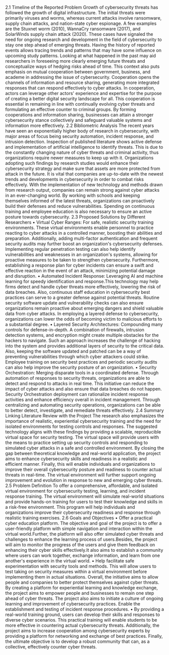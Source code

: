 2.1 Timeline of the Reported Problem
Growth of cybersecurity threats has followed the growth of digital infrastructure. The initial threats were primarily viruses and worms, whereas current attacks involve ransomware, supply chain attacks, and nation-state cyber espionage. A few examples are the Stuxnet worm (2010), WannaCry ransomware (2017), and SolarWinds supply chain attack (2020). These cases have signaled the need for ongoing research and development in the field of cybersecurity to stay one step ahead of emerging threats. Having the history of reported events allows tracing trends and patterns that may have some influence on upcoming study patterns. Looking at what happened in the past may aid researchers in foreseeing more clearly emerging future threats and conceptualize ways of hedging risks ahead of time. This context also puts emphasis on mutual cooperation between government, business, and academe in addressing the issue of cybersecurity. Cooperation opens the channels of information and resource sharing, generating more integrated responses that can respond effectively to cyber attacks. In cooperation, actors can leverage other actors' experience and expertise for the purpose of creating a better digital security landscape for all. This cooperation is essential in remaining in line with continually evolving cyber threats and formulating an effective counter to criminal groups. By forming cooperations and information sharing, businesses can attain a stronger cybersecurity stance collectively and safeguard valuable systems and information more effectively.
2.2 Bibliometric Analysis
The recent years have seen an exponentially higher body of research in cybersecurity, with major areas of focus being security automation, incident response, and intrusion detection. Inspection of published literature shows active defense and implementation of artificial intelligence to identify threats. This is due to the constantly changing nature of cyber threats and criminal activity, thus organizations require newer measures to keep up with it. Organizations adopting such findings by research studies would enhance their cybersecurity strategy and make sure that assets are more protected from attack in the future. It is vital that companies are up-to-date with the newest trends and developments in cybersecurity in order to combat risks effectively. With the implementation of new technology and methods drawn from research output, companies can remain strong against cyber attacks in an ever-changing world. By working with schools and keeping themselves informed of the latest threats, organizations can proactively build their defenses and reduce vulnerabilities. Spending on continuous training and employee education is also necessary to ensure an active posture towards cybersecurity.
2.3 Proposed Solutions by Different Researchers
•	Virtual Cyber Ranges: For safe, realistic security training environments. These virtual environments enable personnel to practice reacting to cyber attacks in a controlled manner, boosting their abilities and preparation. Additionally, adding multi-factor authentication and frequent security audits may further boost an organization's cybersecurity defenses. Implementing regular penetration testing can also help identify vulnerabilities and weaknesses in an organization's systems, allowing for proactive measures to be taken to strengthen cybersecurity. Furthermore, establishing a response plan for cyber incidents can ensure a swift and effective reaction in the event of an attack, minimizing potential damage and disruption. 
•	Automated Incident Response: Leveraging AI and machine learning for speedy identification and response.This technology may help firms detect and handle cyber threats more effectively, lowering the risk of data breaches. Also, continuous staff education in cybersecurity best practices can serve to a greater defense against potential threats. Routine security software update and vulnerability checks can also ensure organizations remain proactive about emerging dangers and shield valuable data from cyber attacks. In employing a layered defense to cybersecurity, organizations can lower the odds of becoming victim to malicious efforts to a substantial degree. 
•	Layered Security Architectures: Compounding many controls for defense-in-depth. A combination of firewalls, intrusion detection systems, and encryption might create multiple obstacles for the hackers to navigate. Such an approach increases the challenge of hacking into the system and provides additional layers of security to the critical data. Also, keeping the software updated and patched can be a way of preventing vulnerabilities through which cyber attackers could strike. Employee training on security best practices and periodic security audits can also help improve the security posture of an organization. 
•	Security Orchestration: Merging disparate tools in a coordinated defense. Through automation of responses to security threats, organizations are able to detect and respond to attacks in real time. This initiative can reduce the impact of cyber attacks and also ensure that data breaches do not happen. Security Orchestration deployment can rationalize incident response activities and enhance efficiency overall in incident management. Through centralizing and automating security operations, organizations can be able to better detect, investigate, and remediate threats effectively.
2.4 Summary Linking Literature Review with the Project
The research also emphasizes the importance of realistic, experiential cybersecurity training and the need for isolated environments for testing controls and responses. The suggested technology aligns with these findings by providing a scalable, reproducible virtual space for security testing. The virtual space will provide users with the means to practice setting up security controls and responding to simulated cyber attacks in a safe and controlled environment.
By closing the gap between theoretical knowledge and real-world application, the project aims to enhance cybersecurity skills and readiness in a realistic and efficient manner.
Finally, this will enable individuals and organizations to improve their overall cybersecurity posture and readiness to counter actual threats in real-time. The virtual environment will further support ongoing improvement and evolution in response to new and emerging cyber threats.
2.5 Problem Definition
To offer a comprehensive, affordable, and isolated virtual environment for cybersecurity testing, learning, and incident response training. The virtual environment will simulate real-world situations and provide hands-on training for users to test their knowledge and skills in a risk-free environment. This program will help individuals and organizations improve their cybersecurity readiness and response through realistic training exercises.
2.6 Goals and Objectives
•	Offer a practical cyber education platform. The objective and goal of the project is to offer a user-friendly platform with simple navigation and interaction within the virtual world.Further, the platform will also offer simulated cyber threats and challenges to enhance the learning process of users.Besides, the project will aim to monitor the progress of the users and give them feedback on enhancing their cyber skills effectively.It also aims to establish a community where users can work together, exchange information, and learn from one another's experience in the virtual world.
•	Help facilitate safe experimentation with security tools and methods. This will allow users to test taking on security measures within a virtual environment before implementing them in actual situations. Overall, the initiative aims to allow people and companies to better protect themselves against cyber threats. By creating a platform for experiential learning and knowledge exchange, the project aims to empower people and businesses to remain one step ahead of cyber threats. The project also aims to initiate a culture of ongoing learning and improvement of cybersecurity practices. Enable the establishment and testing of incident response procedures.
•	By providing a real-world training ground, users can develop their skills and responses to diverse cyber scenarios. This practical training will enable students to be more effective in countering actual cybersecurity threats. Additionally, the project aims to increase cooperation among cybersecurity experts by providing a platform for networking and exchange of best practices. Finally, the ultimate objective is to develop a robust community that can, as a collective, effectively counter cyber threats.
 
